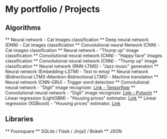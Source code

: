 # My portfolio / Projects

## Algorithms

** Neural network - Cat Images classification
** Deep neural network (DNN) - Cat images classification
** Convolutional neural Network (CNN) - Cat images classification
** Neural network - "Thump up" image classification
** Convolutional neural network (CNN)  - "Happy face" images classification
** Convolutional neural network (CNN) - "Thump up" image classification
** Neural network (RNN-LTMS) - "Jazz music" generation
** Neural network (Embedding-LSTM) - Text to emoji
** Neural network (Bidirectional LTMS-Attention-Bidirectional LTMS) - Machine translation
** Neural network (CNN-GRU) - Trigger word detection
** Convolutional neural network - "Digit" image recognizer. [Link - Tensorflow](https://www.kaggle.com/tmkggl/tensorflow-cnn-hand-digit-recognizer)
** Convolutional neural network - "Digit" image recognizer. [Link - Pytorch](https://www.kaggle.com/tmkggl/pytorch-cnn-digit-recognizer)
** Linear regression (LightGBM) - "Housing prices" estimator. [Link](https://www.kaggle.com/tmkggl/lightgbm-model-crossvalidation)
** Linear regression (XGBoost) - "Housing prices" estimator. [Link](https://www.kaggle.com/tmkggl/real-estate-competition-with-xgboost)

## Libraries

** Foursquare
** SQLite / Flask / Jinja2 / Bokeh
** JSON
